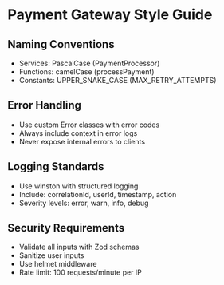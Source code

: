 # Payment Gateway Style Guide

## Naming Conventions
- Services: PascalCase (PaymentProcessor)
- Functions: camelCase (processPayment)
- Constants: UPPER_SNAKE_CASE (MAX_RETRY_ATTEMPTS)

## Error Handling
- Use custom Error classes with error codes
- Always include context in error logs
- Never expose internal errors to clients

## Logging Standards
- Use winston with structured logging
- Include: correlationId, userId, timestamp, action
- Severity levels: error, warn, info, debug

## Security Requirements
- Validate all inputs with Zod schemas
- Sanitize user inputs
- Use helmet middleware
- Rate limit: 100 requests/minute per IP
